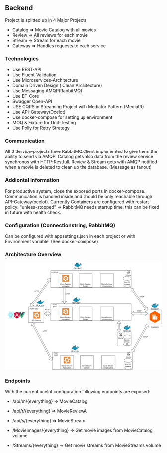 ## Backend
Project is splitted up in 4 Major Projects
- Catalog => Movie Catalog with all movies
- Review => All reviews for each movie
- Stream => Stream for each movie
- Gateway => Handles requests to each service

### Technologies
- Use REST-API
- Use Fluent-Validation
- Use Microservices-Architecture
- Domain Driven Design ( Clean Architecture)
- Use Messaging AMQP(RabbitMQ)
- Use EF-Core
- Swagger Open-API
- USE CQRS in Streaming Project with Mediator Pattern (MediatR)
- Use API-Gateway(Ocelot)
- Use docker-compose for setting up environment
- MOQ & Fixture for Unit-Testing
- Use Polly for Retry Strategy
### Communication
All 3 Service-projects have RabbitMQ.Client implemented to give them the ability to send via AMQP.
Catalog gets also data from the review service synchronos with HTTP-Restfull.
Review & Stream gets with AMQP notified when a movie is deleted to clean up the database. (Message as fanout)


### Addiontal Information
For productive system, close the exposed ports in docker-compose. Communication is handled inside and should be only
reachable through API-Gateway(ocelot).
Currently Containers are configured with restart policy: "unless-stopped" => RabbitMQ needs startup time, this can be fixed in future with health check.


### Configuration (Connectionstring, RabbitMQ)
Can be configured with appsettings.json in each project or with Environment variable. (See docker-compose)


### Architecture Overview

![Backend Architecture](/imgs/backend.png)


### Endpoints
With the current ocelot configuration following endpoints are exposed:
- /api/m/{everything} => MovieCatalog

- /api/r/{everything} => MovieReviewA

- /api/s/{everything} => MovieStream

- /MovieImages/{everything} => Get movie images from MovieCatalog volume

- /Streams/{everything} => Get movie streams from MovieStreams volume
